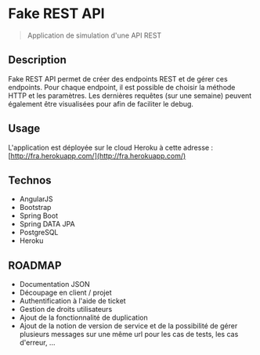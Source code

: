# Fake REST API

> Application de simulation d'une API REST

## Description

Fake REST API permet de créer des endpoints REST et de gérer ces endpoints.
Pour chaque endpoint, il est possible de choisir la méthode HTTP et les paramètres.
Les dernières requêtes (sur une semaine) peuvent également être visualisées pour afin de faciliter le debug.

## Usage

L'application est déployée sur le cloud Heroku à cette adresse : [http://fra.herokuapp.com/](http://fra.herokuapp.com/)

## Technos

* AngularJS
* Bootstrap
* Spring Boot
* Spring DATA JPA
* PostgreSQL
* Heroku

## ROADMAP

* Documentation JSON
* Découpage en client / projet
* Authentification à l'aide de ticket
* Gestion de droits utilisateurs
* Ajout de la fonctionnalité de duplication
* Ajout de la notion de version de service et de la possibilité de gérer plusieurs messages sur une même url pour les cas de tests, les cas d'erreur, ...